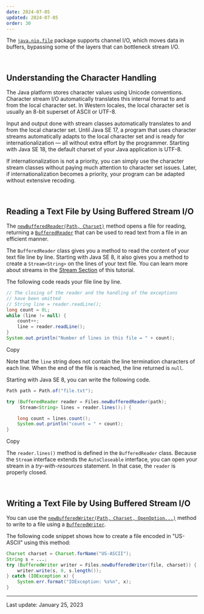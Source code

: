 ```yaml
---
date: 2024-07-05
updated: 2024-07-05
order: 30
---
```

The [`java.nio.file`](https://docs.oracle.com/en/java/javase/22/docs/api/java.base/java/nio/file/package-summary.html) package supports channel I/O, which moves data in buffers, bypassing some of the layers that can bottleneck stream I/O.

 

## Understanding the Character Handling

The Java platform stores character values using Unicode conventions. Character stream I/O automatically translates this internal format to and from the local character set. In Western locales, the local character set is usually an 8-bit superset of ASCII or UTF-8.

Input and output done with stream classes automatically translates to and from the local character set. Until Java SE 17, a program that uses character streams automatically adapts to the local character set and is ready for internationalization — all without extra effort by the programmer. Starting with Java SE 18, the default charset of your Java application is UTF-8.

If internationalization is not a priority, you can simply use the character stream classes without paying much attention to character set issues. Later, if internationalization becomes a priority, your program can be adapted without extensive recoding.

 

## Reading a Text File by Using Buffered Stream I/O

The [`newBufferedReader(Path, Charset)`](https://docs.oracle.com/en/java/javase/22/docs/api/java.base/java/nio/file/Files.html#newBufferedReader(java.nio.file.Path,java.nio.charset.Charset)) method opens a file for reading, returning a [`BufferedReader`](https://docs.oracle.com/en/java/javase/22/docs/api/java.base/java/io/BufferedReader.html) that can be used to read text from a file in an efficient manner.

The `BufferedReader` class gives you a method to read the content of your text file line by line. Starting with Java SE 8, it also gives you a method to create a `Stream<String>` on the lines of your text file. You can learn more about streams in the [Stream Section](https://dev.java/learn/api/streams/) of this tutorial.

The following code reads your file line by line.

```java
// The closing of the reader and the handling of the exceptions
// have been omitted
// String line = reader.readLine();
long count = 0L;
while (line != null) {
    count++;
    line = reader.readLine();
}
System.out.println("Number of lines in this file = " + count);
```

Copy

Note that the `line` string does not contain the line termination characters of each line. When the end of the file is reached, the line returned is `null`.

Starting with Java SE 8, you can write the following code.

```java
Path path = Path.of("file.txt");

try (BufferedReader reader = Files.newBufferedReader(path);
     Stream<String> lines = reader.lines();) {

    long count = lines.count();
    System.out.println("count = " + count);
}
```

Copy

The `reader.lines()` method is defined in the `BufferedReader` class. Because the `Stream` interface extends the `AutoCloseable` interface, you can open your stream in a _try-with-resources_ statement. In that case, the `reader` is properly closed.

 

## Writing a Text File by Using Buffered Stream I/O

You can use the [`newBufferedWriter(Path, Charset, OpenOption...)`](https://docs.oracle.com/en/java/javase/22/docs/api/java.base/java/nio/file/Files.html#newBufferedWriter(java.nio.file.Path,java.nio.file.OpenOption...)) method to write to a file using a [`BufferedWriter`](https://docs.oracle.com/en/java/javase/22/docs/api/java.base/java/io/BufferedWriter.html).

The following code snippet shows how to create a file encoded in "US-ASCII" using this method:

```java
Charset charset = Charset.forName("US-ASCII");
String s = ...;
try (BufferedWriter writer = Files.newBufferedWriter(file, charset)) {
    writer.write(s, 0, s.length());
} catch (IOException x) {
    System.err.format("IOException: %s%n", x);
}
```

---
Last update: January 25, 2023